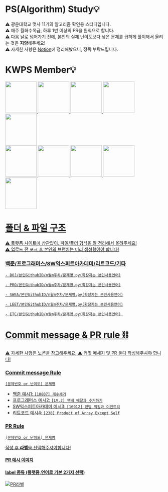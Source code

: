 # PS(Algorithm) Study💡
⚠️ 광운대학교 멋사 11기의 알고리즘 확인용 스터디입니다.<br>
⚠️ 매주 월화수목금, 하루 1번 이상의 PR을 원칙으로 합니다.<br>
⚠️ 다음 날로 넘어가기 전에, 본인의 실제 난이도보다 낮은 문제를 급하게 풀이해서 올리는 것은 **지양**해주세요! <br>
⚠️ 자세한 사항은 [Notion](https://kw-likelion11.notion.site/PS-study-3f16e5a9bc1a4aaf95313e089cff98f7)에 정리해놨으니, 정독 부탁드립니다.<br>

# KWPS Member💡
<a href="https://github.com/Chaerim0626">
  <img src="https://github.com/Chaerim0626.png" width="100">
<a href="https://github.com/offbeat24">
  <img src="https://github.com/offbeat24.png" width="100">
<a href="https://github.com/chs98412">
  <img src="https://github.com/chs98412.png" width="100">
<a href="https://github.com/linavell">
  <img src="https://github.com/linavell.png" width="100">
<a href="https://github.com/chysis">
  <img src="https://github.com/chysis.png" width="100"> <br>
<a href="https://github.com/hyoribogo">
  <img src="https://github.com/hyoribogo.png" width="100">
<a href="https://github.com/kimjaeyoonn">
  <img src="https://github.com/kimjaeyoonn.png" width="100">
<a href="https://github.com/s2hoon">
  <img src="https://github.com/s2hoon.png" width="100">
<a href="https://github.com/ksweeni">
  <img src="https://github.com/ksweeni.png" width="100">
<a href="https://github.com/ImNuam">
  <img src="https://github.com/ImNuam.png" width="100">

# 폴더 & 파일 구조
⚠️ 플랫폼 사이트에 상관없이, 파일/폴더 형식을 잘 정리해서 올려주세요!<br>
⚠️ 업로드 전 포크 후 본인의 브랜치는 미리 생성했어야 합니다!
### 백준/프로그래머스/SW익스퍼트아카데미/리트코드/기타
``` 
- BOJ/본인GithubID/n월m주차/문제명.py(확장자는 본인사용언어)

- PRO/본인GithubID/n월m주차/문제명.py(확장자는 본인사용언어)

- SWEA/본인GithubID/n월m주차/문제명.py(확장자는 본인사용언어)

- LEET/본인GithubID/n월m주차/문제명.py(확장자는 본인사용언어)

- ETC/본인GithubID/n월m주차/문제명.py(확장자는 본인사용언어) 
```

# Commit message & PR rule ⛓️
⚠️ 자세한 사항은 노션을 참고해주세요.
⚠️ 커밋 메세지 및 PR 둘다 작성해주셔야 합니다!

### Commit message Rule
``` [문제번호 or 난이도] 문제명 ```
- 백준 예시1: ```[10807] 개수세기```
- 프로그래머스 예시2: ```[LV.2] 택배 배달과 수거하기```
- SW익스퍼트아카데미 예시3: ```[16912] 랜덤 워킹과 이진트리```
- 리트코드 예시4: ```[238] Product of Array Except Self```

### PR Rule
``` [문제번호 or 난이도] 문제명 ```

작성 후 **라벨**을 선택해주셔야합니다!

#### PR 예시 이미지

#### label 종류 (플랫폼,언어로 기본 2가지 선택)
![PR라벨](https://velog.velcdn.com/images/dasapcr/post/88d391e4-5288-46c3-a667-4a794d4427de/image.png)


